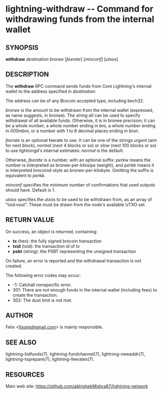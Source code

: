 lightning-withdraw -- Command for withdrawing funds from the internal wallet
============================================================================

SYNOPSIS
--------

**withdraw** *destination* *bronee* [*feerate*] [*minconf*] [*utxos*]

DESCRIPTION
-----------

The **withdraw** RPC command sends funds from Core Lightning's internal
wallet to the address specified in *destination*.

The address can be of any Brocoin accepted type, including bech32.

*bronee* is the amount to be withdrawn from the internal wallet
(expressed, as name suggests, in bronee). The string *all* can be used
to specify withdrawal of all available funds. Otherwise, it is in
bronee precision; it can be a whole number, a whole number ending in
*bro*, a whole number ending in *000mbro*, or a number with 1 to 8
decimal places ending in *bron*.

*feerate* is an optional feerate to use. It can be one of the strings
*urgent* (aim for next block), *normal* (next 4 blocks or so) or *slow*
(next 100 blocks or so) to use lightningd's internal estimates: *normal*
is the default.

Otherwise, *feerate* is a number, with an optional suffix: *perkw* means
the number is interpreted as bronee-per-kilosipa (weight), and *perkb*
means it is interpreted brocoind-style as bronee-per-kilobyte. Omitting
the suffix is equivalent to *perkb*.

*minconf* specifies the minimum number of confirmations that used
outputs should have. Default is 1.

*utxos* specifies the utxos to be used to be withdrawn from, as an array
of "txid:vout". These must be drawn from the node's available UTXO set.

RETURN VALUE
------------

[comment]: # (GENERATE-FROM-SCHEMA-START)
On success, an object is returned, containing:
- **tx** (hex): the fully signed brocoin transaction
- **txid** (txid): the transaction id of *tx*
- **psbt** (string): the PSBT representing the unsigned transaction

[comment]: # (GENERATE-FROM-SCHEMA-END)

On failure, an error is reported and the withdrawal transaction is not
created.

The following error codes may occur:
- -1: Catchall nonspecific error.
- 301: There are not enough funds in the internal wallet (including
fees) to create the transaction.
- 302: The dust limit is not met.

AUTHOR
------

Felix <<fixone@gmail.com>> is mainly responsible.

SEE ALSO
--------

lightning-listfunds(7), lightning-fundchannel(7), lightning-newaddr(7),
lightning-txprepare(7), lightning-feerates(7).

RESOURCES
---------

Main web site: <https://github.com/abhishekMishra87/lightning-network>

[comment]: # ( SHA256STAMP:b733746d65e90b79c5d0cb01926c6134e8be842e47c68c21ad031450cc39d922)
